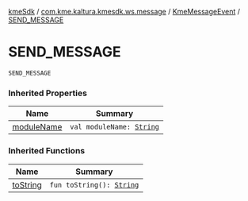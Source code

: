 [kmeSdk](../../index.md) / [com.kme.kaltura.kmesdk.ws.message](../index.md) / [KmeMessageEvent](index.md) / [SEND_MESSAGE](./-s-e-n-d_-m-e-s-s-a-g-e.md)

# SEND_MESSAGE

`SEND_MESSAGE`

### Inherited Properties

| Name | Summary |
|---|---|
| [moduleName](module-name.md) | `val moduleName: `[`String`](https://kotlinlang.org/api/latest/jvm/stdlib/kotlin/-string/index.html) |

### Inherited Functions

| Name | Summary |
|---|---|
| [toString](to-string.md) | `fun toString(): `[`String`](https://kotlinlang.org/api/latest/jvm/stdlib/kotlin/-string/index.html) |

